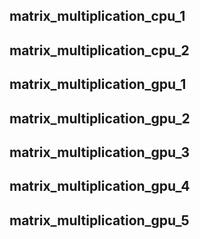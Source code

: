 ## matrix_multiplication_cpu_1

## matrix_multiplication_cpu_2

## matrix_multiplication_gpu_1

## matrix_multiplication_gpu_2 

## matrix_multiplication_gpu_3

## matrix_multiplication_gpu_4 

## matrix_multiplication_gpu_5
